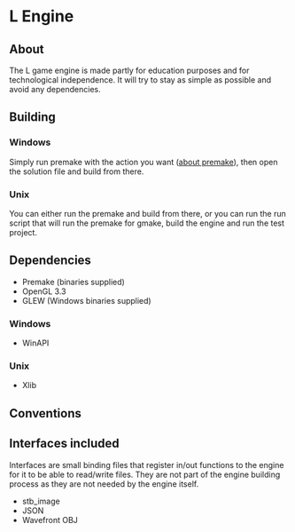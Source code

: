 # L Engine

## About
The L game engine is made partly for education purposes and for technological independence.
It will try to stay as simple as possible and avoid any dependencies.

## Building

### Windows
Simply run premake with the action you want ([about premake](https://github.com/premake/premake-core/wiki/Using-Premake)),
then open the solution file and build from there.

### Unix
You can either run the premake and build from there, or you can run the run script that will run the premake for gmake, build the engine and run the test project.

## Dependencies
- Premake (binaries supplied)
- OpenGL 3.3
- GLEW (Windows binaries supplied)

### Windows
- WinAPI

### Unix
- Xlib

## Conventions


## Interfaces included
Interfaces are small binding files that register in/out functions to the engine for it to be able to read/write files.
They are not part of the engine building process as they are not needed by the engine itself.
- stb_image
- JSON
- Wavefront OBJ
